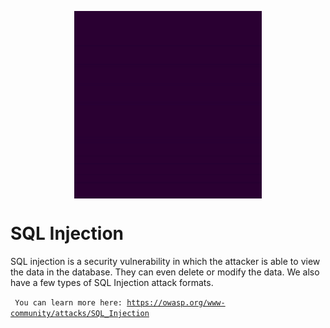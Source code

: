 <p align="center"><img align="center" width="300" height="300" src="./assets/SQL-Injection.gif"/></p>

# SQL Injection
SQL injection is a security vulnerability in which the attacker is able to view the data in the database. They can even delete or modify the data. We also have a few types of SQL Injection attack formats.

<code> You can learn more here:
https://owasp.org/www-community/attacks/SQL_Injection</code>


